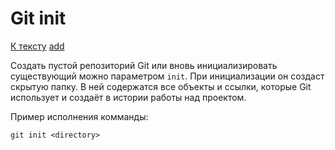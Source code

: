 # Git init

[К тексту](readme.md) [add](add.md)

Создать пустой репозиторий Git или вновь инициализировать существующий можно параметром `init`. При инициализации он создаст скрытую папку. В ней содержатся все объекты и ссылки, которые Git использует и создаёт в истории работы над проектом.

Пример исполнения комманды:

```git init <directory>```